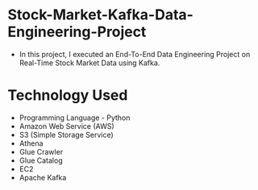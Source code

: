 # Stock-Market-Kafka-Data-Engineering-Project
- In this project, I executed an End-To-End Data Engineering Project on Real-Time Stock Market Data using Kafka.
  
# Technology Used

- Programming Language - Python
- Amazon Web Service (AWS)
- S3 (Simple Storage Service)
- Athena
- Glue Crawler
- Glue Catalog
- EC2
- Apache Kafka

